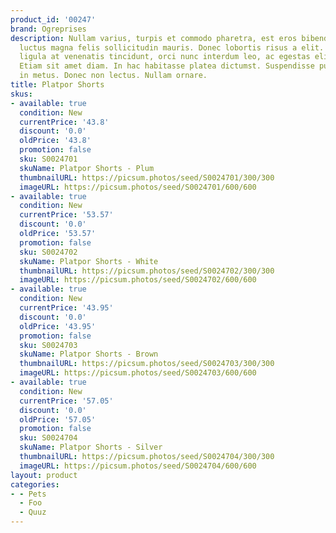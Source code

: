 ```yaml
---
product_id: '00247'
brand: Ogreprises
description: Nullam varius, turpis et commodo pharetra, est eros bibendum elit, nec
  luctus magna felis sollicitudin mauris. Donec lobortis risus a elit. Duis vulputate,
  ligula at venenatis tincidunt, orci nunc interdum leo, ac egestas elit sem ut lacus.
  Etiam sit amet diam. In hac habitasse platea dictumst. Suspendisse pulvinar massa
  in metus. Donec non lectus. Nullam ornare.
title: Platpor Shorts
skus:
- available: true
  condition: New
  currentPrice: '43.8'
  discount: '0.0'
  oldPrice: '43.8'
  promotion: false
  sku: S0024701
  skuName: Platpor Shorts - Plum
  thumbnailURL: https://picsum.photos/seed/S0024701/300/300
  imageURL: https://picsum.photos/seed/S0024701/600/600
- available: true
  condition: New
  currentPrice: '53.57'
  discount: '0.0'
  oldPrice: '53.57'
  promotion: false
  sku: S0024702
  skuName: Platpor Shorts - White
  thumbnailURL: https://picsum.photos/seed/S0024702/300/300
  imageURL: https://picsum.photos/seed/S0024702/600/600
- available: true
  condition: New
  currentPrice: '43.95'
  discount: '0.0'
  oldPrice: '43.95'
  promotion: false
  sku: S0024703
  skuName: Platpor Shorts - Brown
  thumbnailURL: https://picsum.photos/seed/S0024703/300/300
  imageURL: https://picsum.photos/seed/S0024703/600/600
- available: true
  condition: New
  currentPrice: '57.05'
  discount: '0.0'
  oldPrice: '57.05'
  promotion: false
  sku: S0024704
  skuName: Platpor Shorts - Silver
  thumbnailURL: https://picsum.photos/seed/S0024704/300/300
  imageURL: https://picsum.photos/seed/S0024704/600/600
layout: product
categories:
- - Pets
  - Foo
  - Quuz
---
```


